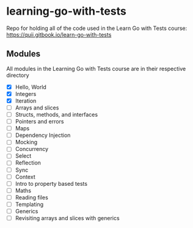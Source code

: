 # learning-go-with-tests
Repo for holding all of the code used in the Learn Go with Tests course: https://quii.gitbook.io/learn-go-with-tests


## Modules

All modules in the Learning Go with Tests course are in their respective directory

- [x] Hello, World
- [x] Integers
- [x] Iteration
- [ ] Arrays and slices
- [ ] Structs, methods, and interfaces
- [ ] Pointers and errors
- [ ] Maps
- [ ] Dependency Injection
- [ ] Mocking
- [ ] Concurrency
- [ ] Select
- [ ] Reflection
- [ ] Sync
- [ ] Context
- [ ] Intro to property based tests
- [ ] Maths
- [ ] Reading files
- [ ] Templating
- [ ] Generics
- [ ] Revisiting arrays and slices with generics